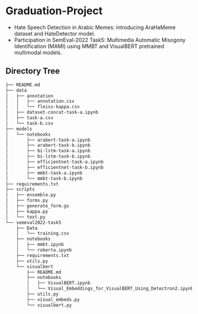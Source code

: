 # Graduation-Project
* Hate Speech Detection in Arabic Memes: introducing AraHaMeme dataset and HateDetector model. 
* Participation in SemEval-2022 Task5: Multimedia Automatic Misogony Identification (MAMI) using MMBT and VisualBERT pretrained multimodal models.

## Directory Tree
```bash
├── README.md
├── data
│   ├── annotation
│   │   ├── annotation.csv
│   │   └── fleiss-kappa.csv
│   ├── dataset-concat-task-a.ipynb
│   ├── task-a.csv
│   └── task-b.csv
├── models
│   └── notebooks
│       ├── arabert-task-a.ipynb
│       ├── arabert-task-b.ipynb
│       ├── bi-lstm-task-a.ipynb
│       ├── bi-lstm-task-b.ipynb
│       ├── efficientnet-task-a.ipynb
│       ├── efficientnet-task-b.ipynb
│       ├── mmbt-task-a.ipynb
│       └── mmbt-task-b.ipynb
├── requirements.txt
├── scripts
│   ├── ensemble.py
│   ├── forms.py
│   ├── generate_form.gs
│   ├── kappa.py
│   └── text.py
└── semeval2022-task5
    ├── Data
    │   └── training.csv
    ├── notebooks
    │   ├── mmbt.ipynb
    │   └── roberta.ipynb
    ├── requirements.txt
    ├── utils.py
    └── visualbert
        ├── README.md
        ├── notebooks
        │   ├── VisualBERT.ipynb
        │   └── Visual_Embeddings_for_VisualBERT_Using_Detectron2.ipynb
        ├── utils.py
        ├── visual_embeds.py
        └── visualbert.py
```

